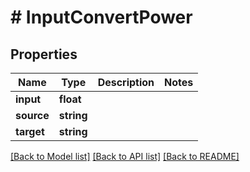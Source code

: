 # # InputConvertPower

## Properties

Name | Type | Description | Notes
------------ | ------------- | ------------- | -------------
**input** | **float** |  |
**source** | **string** |  |
**target** | **string** |  |

[[Back to Model list]](../../README.md#models) [[Back to API list]](../../README.md#endpoints) [[Back to README]](../../README.md)
